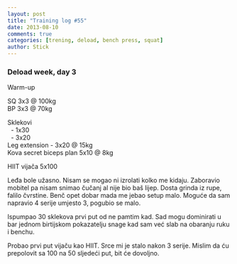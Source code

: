 ```yaml
---
layout: post
title: "Training log #55"
date: 2013-08-10
comments: true
categories: [trening, deload, bench press, squat]
author: Stick
---
```


### Deload week, day 3

Warm-up

SQ 3x3 @ 100kg  
BP 3x3 @ 70kg  
 
Sklekovi  
&nbsp; - 1x30  
&nbsp; - 3x20  
Leg extension - 3x20 @ 15kg  
Kova secret biceps plan 5x10 @ 8kg  

HIIT vijača 5x100  

Leđa bole užasno. Nisam se mogao ni izrolati kolko me kidaju. Zaboravio mobitel pa nisam snimao čučanj al nije bio baš lijep. Dosta grinda iz rupe, falilo čvrstine. Benč opet dobar mada me jebao setup malo. Moguće da sam napravio 4 serije umjesto 3, pogubio se malo.

Ispumpao 30 sklekova prvi put od ne pamtim kad. Sad mogu dominirati u bar jednom birtijskom pokazatelju snage kad sam već slab na obaranju ruku i benchu.

Probao prvi put vijaču kao HIIT. Srce mi je stalo nakon 3 serije. Mislim da ću prepolovit sa 100 na 50 sljedeći put, bit će dovoljno.